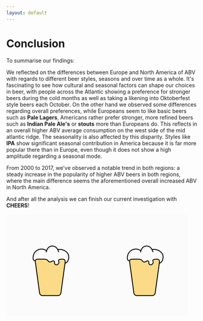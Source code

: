```yaml
---
layout: default
---
```


# Conclusion

To summarise our findings:

We reflected on the differences between Europe and North America of ABV with regards to different beer styles, seasons and over time as a whole. It's fascinating to see how cultural and seasonal factors can shape our choices in beer, with people across the Atlantic showing a preference for stronger beers during the cold months as well as taking a likening into Oktoberfest style beers each October. On the other hand we observed some differences regarding overall preferences, while Europeans seem to like basic beers such as **Pale Lagers**, Americans rather prefer stronger, more refined beers such as **Indian Pale Ale's** or **stouts** more than Europeans do. This reflects in an overall higher ABV average consumption on the west side of the mid atlantic ridge. The seasonality is also affected by this disparity. Styles like **IPA** show significant seasonal contribution in America because it is far more popular there than in Europe, even though it does not show a high amplitude regarding a seasonal mode.

From 2000 to 2017, we've observed a notable trend in both regions: a steady increase in the popularity of higher ABV beers in both regions, where the main difference seems the aforementioned overall increased ABV in North America.

And after all the analysis we can finish our current investigation with **CHEERS**!

![CHEERS](./gifs/cheers.gif)
